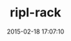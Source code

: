 ---
layout: post
title:  "ripl-rack"
repo:   "cldwalker/ripl-rack"
date:   2015-02-18 17:07:10
gemurl: http://github.com/cldwalker/ripl-rack
---